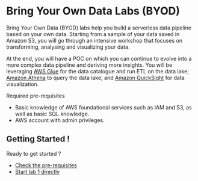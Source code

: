 # Bring Your Own Data Labs (BYOD)

Bring Your Own Data (BYOD) labs help you build a serverless data pipeline based on your own data. Starting from a sample of your data saved in Amazon S3, you will go through an intensive workshop that focuses on transforming, analysing and visualizing your data.

At the end, you will have a POC on which you can continue to evolve into a more complex data pipeline and deriving more insights. You will be leveraging [AWS Glue](https://aws.amazon.com/glue/) for the data catalogue and run ETL on the data lake; [Amazon Athena](https://aws.amazon.com/athena/) to query the data lake; and [Amazon QuickSight](https://aws.amazon.com/quicksight/) for data visualization.
 
Required pre-requisites

* Basic knowledge of AWS foundational services such as IAM and S3, as well as basic SQL knowledge.
* AWS account with admin privileges.

## Getting Started !

Ready to get started ?

* [Check the pre-requisites](00_Prerequisites/README.md)
* [Start lab 1 directly](01_ingestion_with_glue/README.md)
